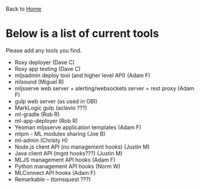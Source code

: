 Back to [Home](../Readme.md)


# Below is a list of current tools

Please add any tools you find.

- Roxy deployer (Dave C)
- Roxy app testing (Dave C)
- mljsadmin deploy tool (and higher level API) (Adam F)
- mlsound (Miguel R)
- mljsserve web server + alerting/websockets server + rest proxy (Adam F)
- gulp web server (as used in OBI)
- MarkLogic gulp (aclavio ???)
- ml-gradle (Rob R)
- ml-app-deployer (Rob R)
- Yeoman mljsserve application templates (Adam F)
- mlpm - ML modules sharing (Joe B)
- ml-admin (Christy H)
- Node.js client API (no management hooks) (Justin M)
- Java client API (mgnt hooks???) (Justin M)
- MLJS management API hooks (Adam F)
- Python management API hooks (Norm W)
- MLConnect API hooks (Adam F)
- Remarkable – (tomsquest ???)

